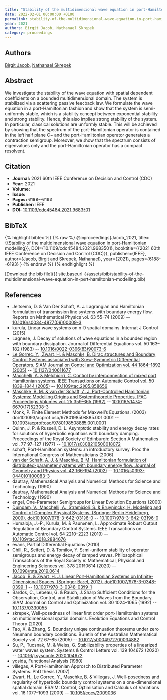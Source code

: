 ```yaml
---
title: "Stability of the multidimensional wave equation in port-Hamiltonian modelling"
date: 2022-02-01 00:00:00 +0100
permalink: stability-of-the-multidimensional-wave-equation-in-port-hamiltonian-modelling
year: 2021
authors: Birgit Jacob, Nathanael Skrepek
category: proceedings
---
```

 
## Authors
[Birgit Jacob](authors/birgit-jacob), [Nathanael Skrepek](authors/nathanael-skrepek)
 
## Abstract
We investigate the stability of the wave equation with spatial dependent coefficients on a bounded multidimensional domain. The system is stabilized via a scattering passive feedback law. We formulate the wave equation in a port-Hamiltonian fashion and show that the system is semi-uniformly stable, which is a stability concept between exponential stability and strong stability. Hence, this also implies strong stability of the system. In particular, classical solutions are uniformly stable. This will be achieved by showing that the spectrum of the port-Hamiltonian operator is contained in the left half plane C− and the port-Hamiltonian operator generates a contraction semigroup. Moreover, we show that the spectrum consists of eigenvalues only and the port-Hamiltonian operator has a compact resolvent.
 
## Citation
- **Journal:** 2021 60th IEEE Conference on Decision and Control (CDC)
- **Year:** 2021
- **Volume:** 
- **Issue:** 
- **Pages:** 6188--6193
- **Publisher:** IEEE
- **DOI:** [10.1109/cdc45484.2021.9683501](https://doi.org/10.1109/cdc45484.2021.9683501)
 
## BibTeX
{% highlight bibtex %}
{% raw %}
@inproceedings{Jacob_2021,
  title={{Stability of the multidimensional wave equation in port-Hamiltonian modelling}},
  DOI={10.1109/cdc45484.2021.9683501},
  booktitle={{2021 60th IEEE Conference on Decision and Control (CDC)}},
  publisher={IEEE},
  author={Jacob, Birgit and Skrepek, Nathanael},
  year={2021},
  pages={6188--6193}
}
{% endraw %}
{% endhighlight %}
 
[Download the bib file]({{ site.baseurl }}/assets/bib/stability-of-the-multidimensional-wave-equation-in-port-hamiltonian-modelling.bib)
 
## References
- Jeltsema, D. & Van Der Schaft, A. J. Lagrangian and Hamiltonian formulation of transmission line systems with boundary energy flow. Reports on Mathematical Physics vol. 63 55–74 (2009) -- [10.1016/s0034-4877(09)00009-3](https://doi.org/10.1016/s0034-4877(09)00009-3)
- kurula, Linear wave systems on n-D spatial domains. Internat J Control (2015)
- Lagnese, J. Decay of solutions of wave equations in a bounded region with boundary dissipation. Journal of Differential Equations vol. 50 163–182 (1983) -- [10.1016/0022-0396(83)90073-6](https://doi.org/10.1016/0022-0396(83)90073-6)
- [Le Gorrec, Y., Zwart, H. & Maschke, B. Dirac structures and Boundary Control Systems associated with Skew-Symmetric Differential Operators. SIAM Journal on Control and Optimization vol. 44 1864–1892 (2005)](dirac-structures-and-boundary-control-systems-associated-with-skew-symmetric-differential-operators) -- [10.1137/040611677](https://doi.org/10.1137/040611677)
- [Macchelli, A. & Melchiorri, C. Control by interconnection of mixed port Hamiltonian systems. IEEE Transactions on Automatic Control vol. 50 1839–1844 (2005)](control-by-interconnection-of-mixed-port-hamiltonian-systems) -- [10.1109/tac.2005.858656](https://doi.org/10.1109/tac.2005.858656)
- [Maschke, B. M. & van der Schaft, A. J. Port-Controlled Hamiltonian Systems: Modelling Origins and Systemtheoretic Properties. IFAC Proceedings Volumes vol. 25 359–365 (1992)](port-controlled-hamiltonian-systems-modelling-origins-and-systemtheoretic-properties) -- [10.1016/s1474-6670(17)52308-3](https://doi.org/10.1016/s1474-6670(17)52308-3)
- Monk, P. Finite Element Methods for Maxwell’s Equations. (2003) doi:10.1093/acprof:oso/9780198508885.001.0001 -- [10.1093/acprof:oso/9780198508885.001.0001](https://doi.org/10.1093/acprof:oso/9780198508885.001.0001)
- Quinn, J. P. & Russell, D. L. Asymptotic stability and energy decay rates for solutions of hyperbolic equations with boundary damping. Proceedings of the Royal Society of Edinburgh: Section A Mathematics vol. 77 97–127 (1977) -- [10.1017/s0308210500018072](https://doi.org/10.1017/s0308210500018072)
- schaft, Port-Hamiltonian systems: an introductory survey. Proc the International Congress of Mathematicians (2006)
- [van der Schaft, A. J. & Maschke, B. M. Hamiltonian formulation of distributed-parameter systems with boundary energy flow. Journal of Geometry and Physics vol. 42 166–194 (2002)](hamiltonian-formulation-of-distributed-parameter-systems-with-boundary-energy-flow) -- [10.1016/s0393-0440(01)00083-3](https://doi.org/10.1016/s0393-0440(01)00083-3)
- dautray, Mathematical Analysis and Numerical Methods for Science and Technology (1990)
- dautray, Mathematical Analysis and Numerical Methods for Science and Technology (1990)
- engel, One-Parameter Semigroups for Linear Evolution Equations (2000)
- [Duindam, V., Macchelli, A., Stramigioli, S. & Bruyninckx, H. Modeling and Control of Complex Physical Systems. (Springer Berlin Heidelberg, 2009). doi:10.1007/978-3-642-03196-0](modeling-and-control-of-complex-physical-systems) -- [10.1007/978-3-642-03196-0](https://doi.org/10.1007/978-3-642-03196-0)
- Humaloja, J.-P., Kurula, M. & Paunonen, L. Approximate Robust Output Regulation of Boundary Control Systems. IEEE Transactions on Automatic Control vol. 64 2210–2223 (2019) -- [10.1109/tac.2018.2884676](https://doi.org/10.1109/tac.2018.2884676)
- evans, Partial Differential Equations (2010)
- Chill, R., Seifert, D. & Tomilov, Y. Semi-uniform stability of operator semigroups and energy decay of damped waves. Philosophical Transactions of the Royal Society A: Mathematical, Physical and Engineering Sciences vol. 378 20190614 (2020) -- [10.1098/rsta.2019.0614](https://doi.org/10.1098/rsta.2019.0614)
- [Jacob, B. & Zwart, H. J. Linear Port-Hamiltonian Systems on Infinite-Dimensional Spaces. (Springer Basel, 2012). doi:10.1007/978-3-0348-0399-1](linear-port-hamiltonian-systems-on-infinite-dimensional-spaces) -- [10.1007/978-3-0348-0399-1](https://doi.org/10.1007/978-3-0348-0399-1)
- Bardos, C., Lebeau, G. & Rauch, J. Sharp Sufficient Conditions for the Observation, Control, and Stabilization of Waves from the Boundary. SIAM Journal on Control and Optimization vol. 30 1024–1065 (1992) -- [10.1137/0330055](https://doi.org/10.1137/0330055)
- skrepek, Well-posedness of linear first order port-Hamiltonian systems on multidimensional spatial domains. Evolution Equations and Control Theory (2020)
- Tao, X. & Zhang, S. Boundary unique continuation theorems under zero Neumann boundary conditions. Bulletin of the Australian Mathematical Society vol. 72 67–85 (2005) -- [10.1017/s0004972700034882](https://doi.org/10.1017/s0004972700034882)
- Su, P., Tucsnak, M. & Weiss, G. Stabilizability properties of a linearized water waves system. Systems &amp; Control Letters vol. 139 104672 (2020) -- [10.1016/j.sysconle.2020.104672](https://doi.org/10.1016/j.sysconle.2020.104672)
- yosida, Functional Analysis (1980)
- villegas, A Port-Hamiltonian Approach to Distributed Parameter Systems. PhD thesis (2007)
- Zwart, H., Le Gorrec, Y., Maschke, B. & Villegas, J. Well-posedness and regularity of hyperbolic boundary control systems on a one-dimensional spatial domain. ESAIM: Control, Optimisation and Calculus of Variations vol. 16 1077–1093 (2009) -- [10.1051/cocv/2009036](https://doi.org/10.1051/cocv/2009036)

